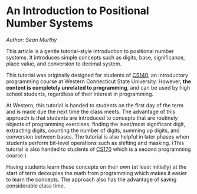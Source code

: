 # An Introduction to Positional Number Systems

*Author: Sean Murthy*

This article is a gentle tutorial-style introduction to positional number systems. It introduces simple concepts such as digits, base, significance, place value, and conversion to decimal system.   

This tutorial was originally designed for students of [CS140](https://sites.wcsu.edu/murthys/teaching/cs140/), an introductory programming course at Western Connecticut State University. However, **the content is completely unrelated to programming**, and can be used by high school students, regardless of their interest in programming.

At Western, this tutorial is handed to students on the first day of the term and is made due the next time the class meets. The advantage of this approach is that students are introduced to concepts that are routinely objects of programming exercises: finding the least/most significant digit, extracting digits, counting the number of digits, summing up digits, and conversion between bases. The tutorial is also helpful in  later phases when students perform bit-level operations such as shifting and masking. (This tutorial is also handed to students of [CS170](https://sites.wcsu.edu/murthys/teaching/cs170/) which is a second programming course.)

Having  students learn these concepts on their own (at least initially) at the start of term  decouples the math from programming which  makes it easier to learn the concepts. The approach also has the advantage of saving considerable class time.
